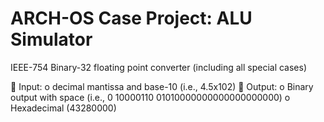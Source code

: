 # ARCH-OS Case Project: ALU Simulator

IEEE-754 Binary-32 floating point converter (including all special cases)

 Input:
    o decimal mantissa and base-10 (i.e., 4.5x102)
 Output:
    o Binary output with space (i.e., 0 10000110 01010000000000000000000)
    o Hexadecimal (43280000)
